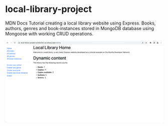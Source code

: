 # local-library-project
MDN Docs Tutorial creating a local library website using Express. Books, authors, genres and book-instances stored in MongoDB database using Mongoose with working CRUD operations.

![Alt text](https://github.com/Taaaaab/personal-portfolio/blob/main/photos/local-library.png?raw=true "Screenshot")
